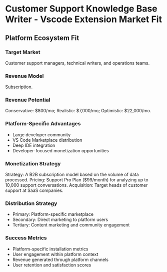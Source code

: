 # Customer Support Knowledge Base Writer - Vscode Extension Market Fit

## Platform Ecosystem Fit

### Target Market
Customer support managers, technical writers, and operations teams.

### Revenue Model
Subscription.

### Revenue Potential
Conservative: $800/mo; Realistic: $7,000/mo; Optimistic: $22,000/mo.

### Platform-Specific Advantages
- Large developer community
- VS Code Marketplace distribution
- Deep IDE integration
- Developer-focused monetization opportunities

### Monetization Strategy
Strategy: A B2B subscription model based on the volume of data processed. Pricing: Support Pro Plan ($99/month) for analyzing up to 10,000 support conversations. Acquisition: Target heads of customer support at SaaS companies.

### Distribution Strategy
- Primary: Platform-specific marketplace
- Secondary: Direct marketing to platform users
- Tertiary: Content marketing and community engagement

### Success Metrics
- Platform-specific installation metrics
- User engagement within platform context
- Revenue generated through platform channels
- User retention and satisfaction scores
